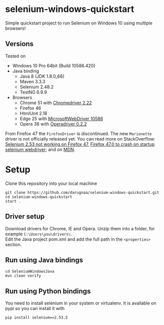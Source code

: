 # selenium-windows-quickstart
Simple quickstart project to run Selenium on Windows 10 using multiple browsers!


## Versions
Tested on
* Windows 10 Pro 64bit (Build 10586.420)
* Java binding
  * Java 8 (JDK 1.8.0_66)
  * Maven 3.3.3
  * Selenium 2.48.2
  * TestNG 6.9.9
* Browsers
  * Chrome 51 with [Chromedriver 2.22](http://chromedriver.storage.googleapis.com/2.22/chromedriver_win32.zip)
  * Firefox 46
  * HtmlUnit 2.18
  * Edge 25 with [MicrosoftWebDriver 10586](https://developer.microsoft.com/en-us/microsoft-edge/tools/webdriver/)
  * Opera 38 with [Operadriver 0.2.2](https://github.com/operasoftware/operachromiumdriver/releases/download/v0.2.2/operadriver_win64.zip)

From Firefox 47 the `FirefoxDriver` is discontinued. The new `Marionette` driver is not officially released yet.
You can read more on StackOverflow: [Selenium 2.53 not working on Firefox 47](http://stackoverflow.com/questions/37693106/selenium-2-53-not-working-on-firefox-47),
[Firefox 47.0 to crash on startup selenium webdriver](http://stackoverflow.com/questions/37791436/firefox-47-0-to-crash-on-startup-selenium-webdriver);
and on [MDN](https://developer.mozilla.org/en-US/docs/Mozilla/QA/Marionette/WebDriver).
  
# Setup
Clone this repository into your local machine

    git clone https://github.com/darugnaa/selenium-windows-quickstart.git
    cd selenium-windows-quickstart
    start .

## Driver setup
Download drivers for Chrome, IE and Opera. Unzip them into a folder, for example `C:\Users\you\drivers\`.  
Edit the Java project pom.xml and add the full path in the `<properties>` section.

## Run using Java bindings

    cd SeleniumWindowsJava
    mvn clean verify

## Run using Python bindings
You need to install selenium in your system or virtualenv. It is available on pypi so you can install it with

    pip install selenium==2.53.5
